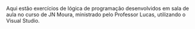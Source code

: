 
Aqui estão exercícios de lógica de programação desenvolvidos em sala de aula no curso de JN Moura, ministrado pelo Professor Lucas, utilizando o Visual Studio.
